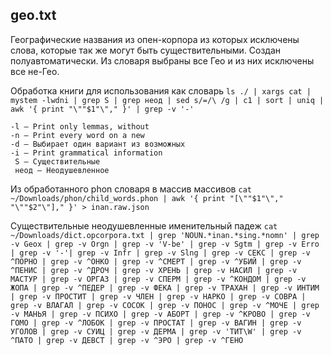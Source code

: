 ## geo.txt
Географические названия из опен-корпора из которых исключены слова,
которые так же могут быть существительными. Создан полуавтоматически.
Из словаря выбраны все Гео и из них исключены все не-Гео.

Обработка книги для использования как словарь
`ls ./ | xargs cat | mystem -lwdni | grep S | grep неод | sed s/=/\ /g | c1 | sort | uniq | awk '{ print "\""$1"\"," }' | grep -v '-'`

    -l – Print only lemmas, without
    -n – Print every word on a new
    -d – Выбирает один вариант из возможных
    -i – Print grammatical information
     S – Существительные
     неод – Неодушевленное

Из обработанного phon словаря в массив массивов
`cat ~/Downloads/phon/child_words.phon | awk '{ print "[\""$1"\"," "\""$2"\"]," }' > inan.raw.json`

Существительные неодушевленные именительный падеж
`cat ~/Downloads/dict.opcorpora.txt | grep 'NOUN.*inan.*sing.*nomn' | grep -v Geox | grep -v Orgn | grep -v 'V-be' | grep -v Sgtm | grep -v Erro | grep -v '-'| grep -v Infr | grep -v Slng | grep -v СЕКС | grep -v ^ПОРНО | grep -v ^ОНКО | grep -v ^СМЕРТ | grep -v ^УБИЙ | grep -v ^ПЕНИС | grep -v ^ДРОЧ | grep -v ХРЕНЬ | grep -v НАСИЛ | grep -v МАСТУР | grep -v ОРГАЗ | grep -v СПЕРМ | grep -v ^КОНДОМ | grep -v ЖОПА | grep -v ^ПЕДЕР | grep -v ФЕКА | grep -v ТРАХАН | grep -v ИНТИМ | grep -v ПРОСТИТ | grep -v ЧЛЕН | grep -v НАРКО | grep -v СОВРА | grep -v ВЛАГАЛ | grep -v СОСОК | grep -v ПОНОС | grep -v ^МОЧЕ | grep -v МАНЬЯ | grep -v ПСИХО | grep -v АБОРТ | grep -v ^КРОВО | grep -v ГОМО | grep -v ^ЛОБОК | grep -v ПРОСТАТ | grep -v ВАГИН | grep -v УГОЛОВ | grep -v СУИЦ | grep -v ДЕРМА | grep -v 'ТИТ\W' | grep -v ^ПАТО | grep -v ДЕВСТ | grep -v ^ЭРО | grep -v ^ГЕНО`
